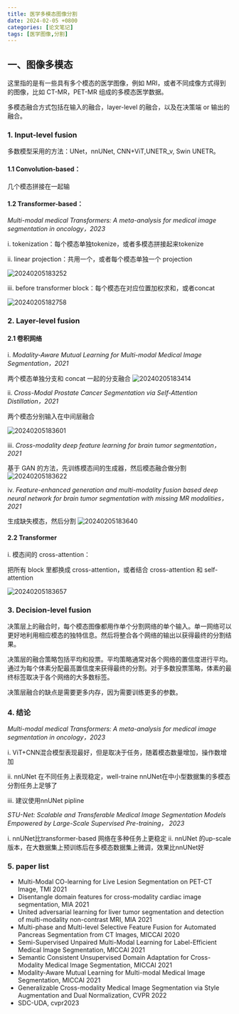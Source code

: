 ```yaml
---
title: 医学多模态图像分割
date: 2024-02-05 +0800
categories: [论文笔记]
tags: [医学图像,分割]
---
```


## 一、图像多模态

这里指的是有一些具有多个模态的医学图像，例如 MRI，或者不同成像方式得到的图像，比如 CT-MR，PET-MR 组成的多模态医学数据。

多模态融合方式包括在输入的融合，layer-level 的融合，以及在决策端 or 输出的融合。

### 1. Input-level fusion
 
 多数模型采用的方法：UNet，nnUNet, CNN+ViT,UNETR_v, Swin UNETR。

#### 1.1 Convolution-based：

几个模态拼接在一起输

#### 1.2  Transformer-based：

*Multi-modal medical Transformers: A meta-analysis for medical image segmentation in oncology，2023*

i. tokenization：每个模态单独tokenize，或者多模态拼接起来tokenize

ii.	linear projection：共用一个，或者每个模态单独一个 projection

![20240205183252](https://cdn.jsdelivr.net/gh/bigfishtwo/BlogPics@main/imgs/20240205183252.png)

iii. before transformer block：每个模态在对应位置加权求和，或者concat

![20240205182758](https://cdn.jsdelivr.net/gh/bigfishtwo/BlogPics@main/imgs/20240205182758.png)


### 2. Layer-level fusion

#### 2.1 卷积网络

i.	*Modality-Aware Mutual Learning for Multi-modal Medical Image Segmentation，2021*

两个模态单独分支和 concat 一起的分支融合
![20240205183414](https://cdn.jsdelivr.net/gh/bigfishtwo/BlogPics@main/imgs/20240205183414.png)

ii.	*Cross-Modal Prostate Cancer Segmentation via Self-Attention Distillation，2021*

两个模态分别输入在中间层融合

![20240205183601](https://cdn.jsdelivr.net/gh/bigfishtwo/BlogPics@main/imgs/20240205183601.png)

iii. *Cross-modality deep feature learning for brain tumor segmentation，2021*

基于 GAN 的方法，先训练模态间的生成器，然后模态融合做分割
![20240205183622](https://cdn.jsdelivr.net/gh/bigfishtwo/BlogPics@main/imgs/20240205183622.png)

iv.	*Feature-enhanced generation and multi-modality fusion based deep neural network for brain tumor segmentation with missing MR modalities，2021*

生成缺失模态，然后分割
![20240205183640](https://cdn.jsdelivr.net/gh/bigfishtwo/BlogPics@main/imgs/20240205183640.png)

#### 2.2 Transformer

i. 模态间的 cross-attention：

把所有 block 里都换成 cross-attention，或者结合 cross-attention 和 self-attention

![20240205183657](https://cdn.jsdelivr.net/gh/bigfishtwo/BlogPics@main/imgs/20240205183657.png)


### 3. Decision-level fusion

决策层上的融合时，每个模态图像都用作单个分割网络的单个输入。单一网络可以更好地利用相应模态的独特信息。然后将整合各个网络的输出以获得最终的分割结果。

决策层的融合策略包括平均和投票。平均策略通常对各个网络的置信度进行平均。通过为每个体素分配最高置信度来获得最终的分割。对于多数投票策略，体素的最终标签取决于各个网络的大多数标签。

决策层融合的缺点是需要更多内存，因为需要训练更多的参数。

### 4.	结论

*Multi-modal medical Transformers: A meta-analysis for medical image segmentation in oncology，2023*

i. ViT+CNN混合模型表现最好，但是取决于任务，随着模态数量增加，操作数增加

ii. nnUNet 在不同任务上表现稳定，well-traine nnUNet在中小型数据集的多模态分割任务上足够了

iii. 建议使用nnUNet pipline

*STU-Net: Scalable and Transferable Medical Image Segmentation Models Empowered by Large-Scale Supervised Pre-training， 2023*

i. nnUNet比transformer-based 网络在多种任务上更稳定
ii. nnUNet 的up-scale版本，在大数据集上预训练后在多模态数据集上微调，效果比nnUNet好

### 5. paper list 

- Multi-Modal CO-learning for Live Lesion Segmentation on PET-CT Image, TMI 2021
- Disentangle domain features for cross-modality cardiac image segmentation, MIA 2021
- United adversarial learning for liver tumor segmentation and detection of multi-modality non-contrast MRI, MIA 2021
- Multi-phase and Multi-level Selective Feature Fusion for Automated Pancreas Segmentation from CT lmages, MICCAI 2020
- Semi-Supervised Unpaired Multi-Modal Learning for Label-Efficient Medical lmage Segmentation, MICCAI 2021
- Semantic Consistent Unsupervised Domain Adaptation for Cross-Modality Medical lmage Segmentation, MICCAI 2021
- Modality-Aware Mutual Learning for Multi-modal Medical lmage Segmentation, MICCAI 2021
- Generalizable Cross-modality Medical Image Segmentation via Style Augmentation and Dual Normalization, CVPR 2022
- SDC-UDA, cvpr2023
